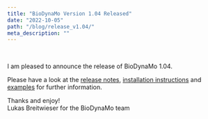 ```yaml
---
title: "BioDynaMo Version 1.04 Released"
date: "2022-10-05"
path: "/blog/release_v1.04/"
meta_description: ""
---
```


</br>

I am pleased to announce the release of BioDynaMo 1.04. 

Please have a look at the [release notes](/docs/userguide/release_notes_v1.04/), [installation instructions](/docs/userguide/installation/) and [examples](/examples/demos/) for further information.

Thanks and enjoy! </br>
Lukas Breitwieser for the BioDynaMo team

